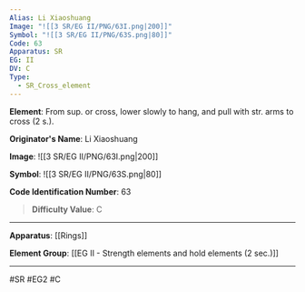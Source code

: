 ```yaml
---
Alias: Li Xiaoshuang
Image: "![[3 SR/EG II/PNG/63I.png|200]]"
Symbol: "![[3 SR/EG II/PNG/63S.png|80]]"
Code: 63
Apparatus: SR
EG: II
DV: C
Type:
  - SR_Cross_element
---
```

**Element**: From sup. or cross, lower slowly to hang, and pull with str. arms to cross (2 s.).

**Originator's Name**: Li Xiaoshuang

**Image**:
![[3 SR/EG II/PNG/63I.png|200]]

**Symbol**:
![[3 SR/EG II/PNG/63S.png|80]]

**Code Identification Number**: 63

>**Difficulty Value**: C

___
**Apparatus**: [[Rings]]

**Element Group**: [[EG II - Strength elements and hold elements (2 sec.)]]
___
#SR #EG2 #C
